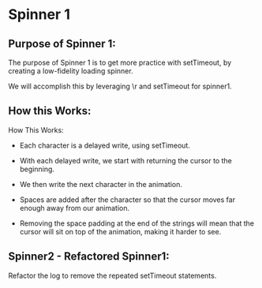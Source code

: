 # Spinner 1 

## Purpose of Spinner 1:

The purpose of Spinner 1 is to get more practice with setTimeout, by creating a low-fidelity loading spinner.

We will accomplish this by leveraging \r and setTimeout for spinner1.


## How this Works:
 How This Works:

   - Each character is a delayed write, using setTimeout.

   - With each delayed write, we start with returning the cursor to the beginning.

   - We then write the next character in the animation.

   - Spaces are added after the character so that the cursor moves far enough away from
     our animation.

   - Removing the space padding at the end of the strings will mean that the cursor will
    sit on top of the animation, making it harder to see.


## Spinner2 - Refactored Spinner1:

  Refactor the log to remove the repeated setTimeout statements.
